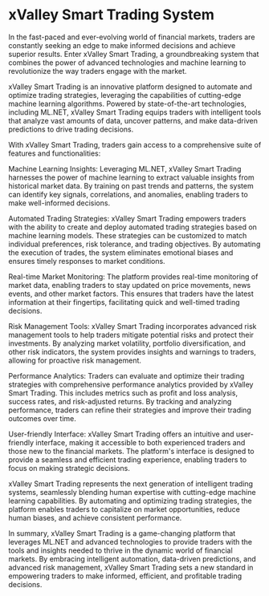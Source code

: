 # xValley Smart Trading System
In the fast-paced and ever-evolving world of financial markets, traders are constantly seeking an edge to make informed decisions and achieve superior results. Enter xValley Smart Trading, a groundbreaking system that combines the power of advanced technologies and machine learning to revolutionize the way traders engage with the market.

xValley Smart Trading is an innovative platform designed to automate and optimize trading strategies, leveraging the capabilities of cutting-edge machine learning algorithms. Powered by state-of-the-art technologies, including ML.NET, xValley Smart Trading equips traders with intelligent tools that analyze vast amounts of data, uncover patterns, and make data-driven predictions to drive trading decisions.

With xValley Smart Trading, traders gain access to a comprehensive suite of features and functionalities:

Machine Learning Insights: Leveraging ML.NET, xValley Smart Trading harnesses the power of machine learning to extract valuable insights from historical market data. By training on past trends and patterns, the system can identify key signals, correlations, and anomalies, enabling traders to make well-informed decisions.

Automated Trading Strategies: xValley Smart Trading empowers traders with the ability to create and deploy automated trading strategies based on machine learning models. These strategies can be customized to match individual preferences, risk tolerance, and trading objectives. By automating the execution of trades, the system eliminates emotional biases and ensures timely responses to market conditions.

Real-time Market Monitoring: The platform provides real-time monitoring of market data, enabling traders to stay updated on price movements, news events, and other market factors. This ensures that traders have the latest information at their fingertips, facilitating quick and well-timed trading decisions.

Risk Management Tools: xValley Smart Trading incorporates advanced risk management tools to help traders mitigate potential risks and protect their investments. By analyzing market volatility, portfolio diversification, and other risk indicators, the system provides insights and warnings to traders, allowing for proactive risk management.

Performance Analytics: Traders can evaluate and optimize their trading strategies with comprehensive performance analytics provided by xValley Smart Trading. This includes metrics such as profit and loss analysis, success rates, and risk-adjusted returns. By tracking and analyzing performance, traders can refine their strategies and improve their trading outcomes over time.

User-friendly Interface: xValley Smart Trading offers an intuitive and user-friendly interface, making it accessible to both experienced traders and those new to the financial markets. The platform's interface is designed to provide a seamless and efficient trading experience, enabling traders to focus on making strategic decisions.

xValley Smart Trading represents the next generation of intelligent trading systems, seamlessly blending human expertise with cutting-edge machine learning capabilities. By automating and optimizing trading strategies, the platform enables traders to capitalize on market opportunities, reduce human biases, and achieve consistent performance.

In summary, xValley Smart Trading is a game-changing platform that leverages ML.NET and advanced technologies to provide traders with the tools and insights needed to thrive in the dynamic world of financial markets. By embracing intelligent automation, data-driven predictions, and advanced risk management, xValley Smart Trading sets a new standard in empowering traders to make informed, efficient, and profitable trading decisions.
